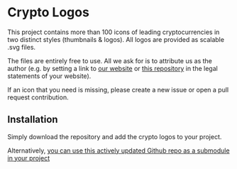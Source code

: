 # Crypto Logos
This project contains more than 100 icons of leading cryptocurrencies in two distinct styles (thumbnails & logos). All logos are provided as scalable .svg files.

The files are entirely free to use. All we ask for is to attribute us as the author (e.g. by setting a link to [our website](https://cryptoradar.co/) or [this repository](https://github.com/cryptoradar-co/crypto-logos) in the legal statements of your website). 

If an icon that you need is missing, please create a new issue or open a pull request contribution.

## Installation
Simply download the repository and add the crypto logos to your project. 

Alternatively, [you can use this actively updated Github repo as a submodule in your project](https://github.blog/2016-02-01-working-with-submodules/)
